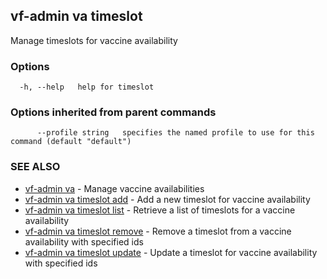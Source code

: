 ## vf-admin va timeslot

Manage timeslots for vaccine availability

### Options

```
  -h, --help   help for timeslot
```

### Options inherited from parent commands

```
      --profile string   specifies the named profile to use for this command (default "default")
```

### SEE ALSO

* [vf-admin va](vf-admin_va.md)	 - Manage vaccine availabilities
* [vf-admin va timeslot add](vf-admin_va_timeslot_add.md)	 - Add a new timeslot for vaccine availability
* [vf-admin va timeslot list](vf-admin_va_timeslot_list.md)	 - Retrieve a list of timeslots for a vaccine availability
* [vf-admin va timeslot remove](vf-admin_va_timeslot_remove.md)	 - Remove a timeslot from a vaccine availability with specified ids
* [vf-admin va timeslot update](vf-admin_va_timeslot_update.md)	 - Update a timeslot for vaccine availability with specified ids

